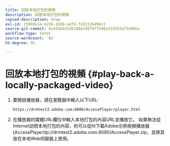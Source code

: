 ```yaml
---
title: 回放本地打包的視頻
description: 回放本地打包的視頻
copied-description: true
exl-id: 25909e1e-6236-4388-a4f8-fd22326496c2
source-git-commit: be43bbbd1051886c8979ff590a3197b2a7249b6a
workflow-type: tm+mt
source-wordcount: '81'
ht-degree: 0%

---
```


# 回放本地打包的視頻 {#play-back-a-locally-packaged-video}

1. 要開啟播放器，請在瀏覽器中輸入以下URL:

   ```
   https://drmtest2.adobe.com:8080/AccessPlayer/player.html
   ```

1. 在播放器的媒體URL欄位中輸入本地打包的內容URL並播放它。
如果無法從Internet訪問本地打包的內容，則可以從ht下載Adobe示例視頻播放器(AccessPlayer)<span></span>tp://drmtest2.adobe.com:8080/AccessPlayer.zip，並將其放在本地Web伺服器上使用。
